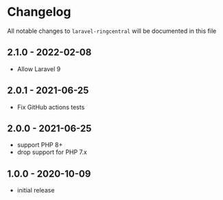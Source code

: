 # Changelog

All notable changes to `laravel-ringcentral` will be documented in this file

## 2.1.0 - 2022-02-08

- Allow Laravel 9

## 2.0.1 - 2021-06-25

- Fix GitHub actions tests

## 2.0.0 - 2021-06-25

- support PHP 8+
- drop support for PHP 7.x

## 1.0.0 - 2020-10-09

- initial release
